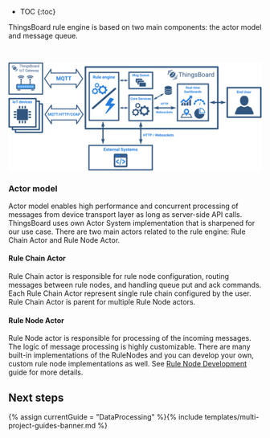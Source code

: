 * TOC
{:toc}

ThingsBoard rule engine is based on two main components: the actor model and message queue.

<br/>

![image](/images/user-guide/rule-engine-2-0/rule-engine-architecture.svg)
 
### Actor model

Actor model enables high performance and concurrent processing of messages from device transport layer as long as server-side API calls. 
ThingsBoard uses own Actor System implementation that is sharpened for our use case. 
There are two main actors related to the rule engine: Rule Chain Actor and Rule Node Actor.

#### Rule Chain Actor

Rule Chain actor is responsible for rule node configuration, routing messages between rule nodes, and handling queue put and ack commands.
Each Rule Chain Actor represent single rule chain configured by the user. Rule Chain Actor is parent for multiple Rule Node actors.

#### Rule Node Actor

Rule Node actor is responsible for processing of the incoming messages. The logic of message processing is highly customizable.
There are many built-in implementations of the RuleNodes and you can develop your own, custom rule node implementations as well.
See [Rule Node Development](/docs/{{docsPrefix}}user-guide/contribution/rule-node-development/) guide for more details.
 
## Next steps

{% assign currentGuide = "DataProcessing" %}{% include templates/multi-project-guides-banner.md %}